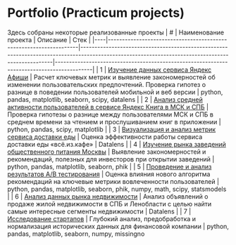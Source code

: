 # Portfolio (Practicum projects)
Здесь собраны некоторые реализованные проекты
| #  | Наименование проекта                                              | Описание                                                                                                                                         | Стек                                                                                      |
|----|-------------------------------------------------------------------|--------------------------------------------------------------------------------------------------------------------------------------------------|-------------------------------------------------------------------------------------------|
| 1  | [Изучение данных сервиса Яндекс Афиши](https://github.com/elen-aramyan/Practicum_projects/tree/mean/Yandex_Afisha_analysis%20(diplom))            | Расчет ключевых метрик и выявление закономерностей об изменении пользовательских предпочтений. Проверка гипотез о разнице в поведении пользователей мобильной и веб версии | python, pandas, matplotlib, seaborn, scipy, datalens                                     |
| 2  | [Анализ средней активности пользователей в сервисе Яндекс Книга в МСК и СПБ](https://github.com/elen-aramyan/Practicum_projects/tree/mean/avg_actrivity_project) | Проверка гипотезы о разнице между пользователями МСК и СПБ в среднем времени за чтением и прослушиванием книг в приложении                     | python, pandas, scipy, matplotlib                                                        |
| 3  | [Визуализация и анализ метрик сервиса доставки еды](https://github.com/elen-aramyan/Practicum_projects/tree/mean/business_metrics_dash)                | Оценка эффективности работы сервиса доставки еды «всё.из.кафе»                                                                                   | Datalens                                                                                 |
| 4  | [Изучение рынка заведений общественного питания Москвы](https://github.com/elen-aramyan/Practicum_projects/tree/mean/catering_market_project)            | Выявление закономерностей и рекомендаций, полезных для инвесторов при открытии заведений                                                        | python, pandas, matplotlib, seaborn, phik                                                |
| 5  | [Проведение и анализ результатов A/B тестирования](https://github.com/elen-aramyan/Practicum_projects/blob/mean/ab-test/README.md)                 | Оценка влияния нового алгоритма рекомендаций на ключевые метрики вовлеченности пользователей                                                     | python, pandas, matplotlib, seaborn, phik, numpy, math, scipy, statsmodels              |
| 6  | [Анализ данных рынка недвижимости](https://github.com/elen-aramyan/Practicum_projects/tree/mean/real_estate_market_dash)                                 | Анализ объявлений о продаже жилой недвижимости в СПБ и Ленобласти с целью найти самые интересные сегменты недвижимости                          | Datalens                                                                                 |
| 7  | [Исследование стартапов](https://github.com/elen-aramyan/Practicum_projects/tree/mean/startups_project)                                           | Глубокий анализ, предобработка и нормализация исторических данных для финансовой компании                                                       | python, pandas, matplotlib, seaborn, numpy, missingno     
